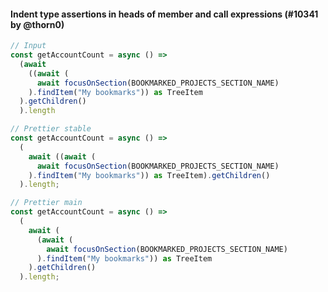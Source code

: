 #### Indent type assertions in heads of member and call expressions (#10341 by @thorn0)

<!-- prettier-ignore -->
```ts
// Input
const getAccountCount = async () =>
  (await
    ((await (
      await focusOnSection(BOOKMARKED_PROJECTS_SECTION_NAME)
    ).findItem("My bookmarks")) as TreeItem
  ).getChildren()
  ).length

// Prettier stable
const getAccountCount = async () =>
  (
    await ((await (
      await focusOnSection(BOOKMARKED_PROJECTS_SECTION_NAME)
    ).findItem("My bookmarks")) as TreeItem).getChildren()
  ).length;

// Prettier main
const getAccountCount = async () =>
  (
    await (
      (await (
        await focusOnSection(BOOKMARKED_PROJECTS_SECTION_NAME)
      ).findItem("My bookmarks")) as TreeItem
    ).getChildren()
  ).length;
```
